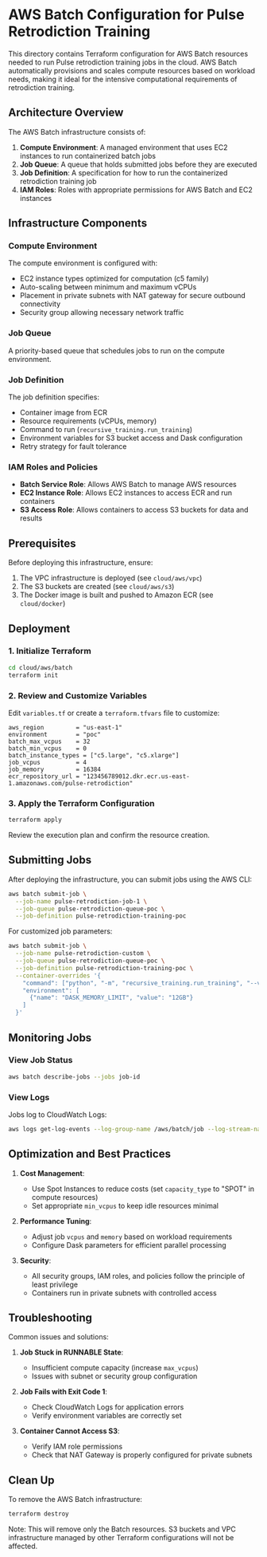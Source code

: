 # AWS Batch Configuration for Pulse Retrodiction Training

This directory contains Terraform configuration for AWS Batch resources needed to run Pulse retrodiction training jobs in the cloud. AWS Batch automatically provisions and scales compute resources based on workload needs, making it ideal for the intensive computational requirements of retrodiction training.

## Architecture Overview

The AWS Batch infrastructure consists of:

1. **Compute Environment**: A managed environment that uses EC2 instances to run containerized batch jobs
2. **Job Queue**: A queue that holds submitted jobs before they are executed
3. **Job Definition**: A specification for how to run the containerized retrodiction training job
4. **IAM Roles**: Roles with appropriate permissions for AWS Batch and EC2 instances

## Infrastructure Components

### Compute Environment

The compute environment is configured with:
- EC2 instance types optimized for computation (c5 family)
- Auto-scaling between minimum and maximum vCPUs
- Placement in private subnets with NAT gateway for secure outbound connectivity
- Security group allowing necessary network traffic

### Job Queue

A priority-based queue that schedules jobs to run on the compute environment.

### Job Definition

The job definition specifies:
- Container image from ECR
- Resource requirements (vCPUs, memory)
- Command to run (`recursive_training.run_training`)
- Environment variables for S3 bucket access and Dask configuration
- Retry strategy for fault tolerance

### IAM Roles and Policies

- **Batch Service Role**: Allows AWS Batch to manage AWS resources
- **EC2 Instance Role**: Allows EC2 instances to access ECR and run containers
- **S3 Access Role**: Allows containers to access S3 buckets for data and results

## Prerequisites

Before deploying this infrastructure, ensure:

1. The VPC infrastructure is deployed (see `cloud/aws/vpc`)
2. The S3 buckets are created (see `cloud/aws/s3`)
3. The Docker image is built and pushed to Amazon ECR (see `cloud/docker`)

## Deployment

### 1. Initialize Terraform

```bash
cd cloud/aws/batch
terraform init
```

### 2. Review and Customize Variables

Edit `variables.tf` or create a `terraform.tfvars` file to customize:

```hcl
aws_region         = "us-east-1"
environment        = "poc"
batch_max_vcpus    = 32
batch_min_vcpus    = 0
batch_instance_types = ["c5.large", "c5.xlarge"]
job_vcpus          = 4
job_memory         = 16384
ecr_repository_url = "123456789012.dkr.ecr.us-east-1.amazonaws.com/pulse-retrodiction"
```

### 3. Apply the Terraform Configuration

```bash
terraform apply
```

Review the execution plan and confirm the resource creation.

## Submitting Jobs

After deploying the infrastructure, you can submit jobs using the AWS CLI:

```bash
aws batch submit-job \
  --job-name pulse-retrodiction-job-1 \
  --job-queue pulse-retrodiction-queue-poc \
  --job-definition pulse-retrodiction-training-poc
```

For customized job parameters:

```bash
aws batch submit-job \
  --job-name pulse-retrodiction-custom \
  --job-queue pulse-retrodiction-queue-poc \
  --job-definition pulse-retrodiction-training-poc \
  --container-overrides '{
    "command": ["python", "-m", "recursive_training.run_training", "--variables", "spx_close", "us_10y_yield", "wb_gdp_growth_annual", "--batch-size-days", "15", "--use-dask"],
    "environment": [
      {"name": "DASK_MEMORY_LIMIT", "value": "12GB"}
    ]
  }'
```

## Monitoring Jobs

### View Job Status

```bash
aws batch describe-jobs --jobs job-id
```

### View Logs

Jobs log to CloudWatch Logs:

```bash
aws logs get-log-events --log-group-name /aws/batch/job --log-stream-name pulse-retrodiction-job/default/job-id
```

## Optimization and Best Practices

1. **Cost Management**:
   - Use Spot Instances to reduce costs (set `capacity_type` to "SPOT" in compute resources)
   - Set appropriate `min_vcpus` to keep idle resources minimal

2. **Performance Tuning**:
   - Adjust job `vcpus` and `memory` based on workload requirements
   - Configure Dask parameters for efficient parallel processing

3. **Security**:
   - All security groups, IAM roles, and policies follow the principle of least privilege
   - Containers run in private subnets with controlled access

## Troubleshooting

Common issues and solutions:

1. **Job Stuck in RUNNABLE State**:
   - Insufficient compute capacity (increase `max_vcpus`)
   - Issues with subnet or security group configuration

2. **Job Fails with Exit Code 1**:
   - Check CloudWatch Logs for application errors
   - Verify environment variables are correctly set

3. **Container Cannot Access S3**:
   - Verify IAM role permissions
   - Check that NAT Gateway is properly configured for private subnets

## Clean Up

To remove the AWS Batch infrastructure:

```bash
terraform destroy
```

Note: This will remove only the Batch resources. S3 buckets and VPC infrastructure managed by other Terraform configurations will not be affected.